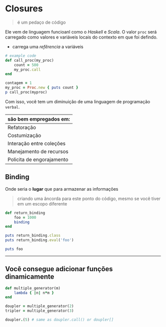# Closures

> é um pedaço de código

Ele vem de linguagem funcioanl como o *Haskell* e *Scala*. O valor `proc` será carregado como valores e variáveis locais do contexto em que foi defindo. 

* carrega uma _refêrencia_ a variáveis

```ruby
# example code
def call_proc(my_proc)
    count = 500
    my_proc.call
end

contagem = 1
my_proc = Proc.new { puts count }
p call_proc(myproc)
```

Com isso, você tem um diminuição de uma linguagem de programação `verbal`.

| são bem empregados em:    |
| ------------------------- | 
| Refatoração               |
| Costumização              |
| Interação entre coleções  |
| Manejamento de recursos   |
| Policita de engorajamento |

## Binding 

Onde seria o __lugar__ que para armazenar as informações

> criando uma âncorda para este ponto do código, mesmo se você tiver em um escopo diferente

```ruby
def return_binding
    foo = 1000
    binding
end 

puts return_binding.class
puts return_binding.eval('foo')

puts foo
```

----------

## Você consegue adicionar funções dinamicamente

```ruby
def multiple_generator(m)
    lambda { |n| n*m }
end

doupler = multiple_generator(2)
tripler = multiple_generator(3)

doupler.(5) # same as doupler.call() or doupler[]
```